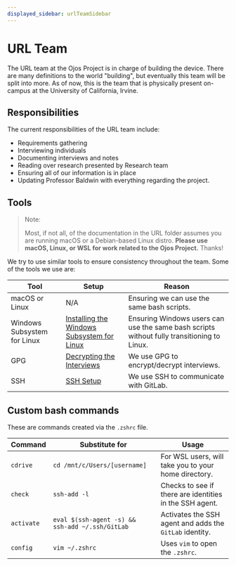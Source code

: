 ```yaml
---
displayed_sidebar: urlTeamSidebar
---
```


URL Team
========

The URL team at the Ojos Project is in charge of building the device. There are
many definitions to the world "building", but eventually this team will be split
into more. As of now, this is the team that is physically present on-campus at
the University of California, Irvine.

Responsibilities
----------------

The current responsibilities of the URL team include:

- Requirements gathering
- Interviewing individuals
- Documenting interviews and notes
- Reading over research presented by Research team
- Ensuring all of our information is in place
- Updating Professor Baldwin with everything regarding the project.

Tools
-----

> Note:
>
> Most, if not all, of the documentation in the URL folder assumes you are
> running macOS or a Debian-based Linux distro. **Please use macOS, Linux, or
> WSL for work related to the Ojos Project.** Thanks!

We try to use similar tools to ensure consistency throughout the team. Some of
the tools we use are:

|Tool|Setup|Reason|
|---|---|---|
|macOS or Linux|N/A|Ensuring we can use the same bash scripts.|
|Windows Subsystem for Linux|[Installing the Windows Subsystem for Linux](https://gitlab.com/ojosproject/docs/-/blob/main/teams/url/installing-wsl.md)|Ensuring Windows users can use the same bash scripts without fully transitioning to Linux.|
|GPG|[Decrypting the Interviews](https://gitlab.com/ojosproject/docs/-/blob/main/teams/url/decrypt-interviews.md)|We use GPG to encrypt/decrypt interviews.|
|SSH|[SSH Setup](https://gitlab.com/ojosproject/docs/-/blob/main/teams/url/ssh-setup.md)|We use SSH to communicate with GitLab.|

Custom bash commands
--------------------

These are commands created via the `.zshrc` file.

|Command|Substitute for|Usage|
|---|---|---|
|`cdrive`|`cd /mnt/c/Users/[username]`|For WSL users, will take you to your home directory.|
|`check`|`ssh-add -l`|Checks to see if there are identities in the SSH agent.|
|`activate`|`eval $(ssh-agent -s) && ssh-add ~/.ssh/GitLab`|Activates the SSH agent and adds the `GitLab` identity.|
|`config`|`vim ~/.zshrc`|Uses `vim` to open the `.zshrc`.|
